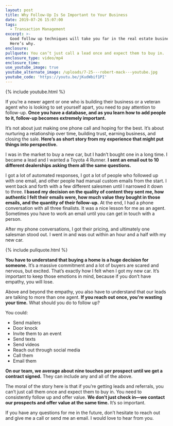 ```yaml
---
layout: post
title: Why Follow-Up Is So Important to Your Business
date: 2019-07-26 15:07:00
tags:
  - Transaction Management
excerpt: >-
  Good follow up techniques will take you far in the real estate business.
  Here’s why.
enclosure:
pullquote: You can’t just call a lead once and expect them to buy in.
enclosure_type: video/mp4
enclosure_time:
use_youtube_image: true
youtube_alternate_image: /uploads/7-25---robert-mack---youtube.jpg
youtube_code: 'https://youtu.be/jKudWbif1PI'
---
```


{% include youtube.html %}

If you’re a newer agent or one who is building their business or a veteran agent who is looking to set yourself apart, you need to pay attention to follow-up. **Once you have a database, and as you learn how to add people to it, follow-up becomes extremely important.**

It’s not about just making one phone call and hoping for the best. It’s about nurturing a relationship over time, building trust, earning business, and closing the sale. **Here’s as short story from my experience that might put things into perspective.**

I was in the market to buy a new car, but I hadn’t bought one in a long time. I became a lead and I wanted a Toyota 4 Runner. **I sent an email out to 10 different dealerships asking them all the same questions.&nbsp;**

I got a lot of automated responses, I got a lot of people who followed up with one email, and other people had manual custom emails from the start. I went back and forth with a few different salesmen until I narrowed it down to three. **I based my decision on the quality of content they sent me, how authentic I felt their emails were, how much value they bought in those emails, and the quantity of their follow-up.** At the end, I had a phone conversation with all three finalists. It was a nice lesson for me as an agent. Sometimes you have to work an email until you can get in touch with a person.&nbsp;

After my phone conversations, I got their pricing, and ultimately one salesman stood out. I went in and was out within an hour and a half with my new car.

{% include pullquote.html %}

**You have to understand that buying a home is a huge decision for someone.** It’s a massive commitment and a lot of buyers are scared and nervous, but excited. That’s exactly how I felt when I got my new car. It’s important to keep those emotions in mind, because if you don’t have empathy, you will lose.&nbsp;

Above and beyond the empathy, you also have to understand that our leads are talking to more than one agent. **If you reach out once, you're wasting your time.** What should you do to follow up?

You could:

* Send mailers
* Door knock
* Invite them to an event
* Send texts
* Send videos
* Reach out through social media
* Call them
* Email them

**On our team, we average about nine touches per prospect until we get a contract signed.** They can include any and all of the above.&nbsp;

The moral of the story here is that if you’re getting leads and referrals, you can’t just call them once and expect them to buy in. You need to consistently follow up and offer value. **We don’t just check in—we contact our prospects and offer value at the same time.** It’s so important.

If you have any questions for me in the future, don’t hesitate to reach out and give me a call or send me an email. I would love to hear from you.